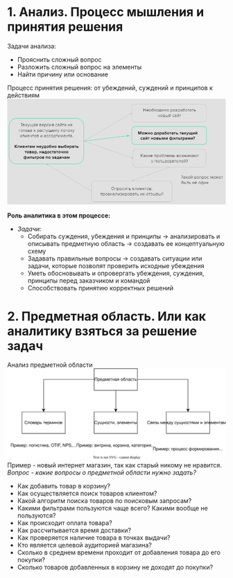 # 1. Анализ. Процесс мышления и принятия решения

Задачи анализа: 
- Прояснить сложный вопрос 
- Разложить сложный вопрос на элементы
- Найти причину или основание

Процесс принятия решения: от убеждений, суждений и принципов к действиям
![Pasted image 20240321214640](attachments/Pasted%20image%2020240321214640.png)

**Роль аналитика в этом процессе:**
- *Задачи:*
	- Собирать суждения, убеждения и принципы -> анализировать и описывать предметную область -> создавать ее концептуальную схему
	- Задавать правильные вопросы -> создавать ситуации или задачи, которые позволят проверить исходные убеждения
	- Уметь обосновывать и опровергать убеждения, суждения, принципы перед заказчиком и командой
	- Способствовать принятию корректных решений

# 2. Предметная область. Или как аналитику взяться за решение задач
Анализ предметной области
![Diagram](../../../../../attachments/Diagram.svg)
Пример - новый интернет магазин, так как старый никому не нравится.
*Вопрос - какие вопросы о предметной области нужно задать?*
- Как добавить товар в корзину?
- Как осуществляется поиск товаров клиентом?
- Какой алгоритм поиска товаров по поисковым запросам?
- Какими фильтрами пользуются чаще всего? Какими вообще не пользуются?
- Как происходит оплата товара?
- Как рассчитывается время доставки?
- Как проверяется наличие товара в точках выдачи?
- Кто является целевой аудиторией магазина?
- Сколько в среднем времени проходит от добавления товара до его покупки?
- Сколько товаров добавленных в корзину не доходят до покупки?